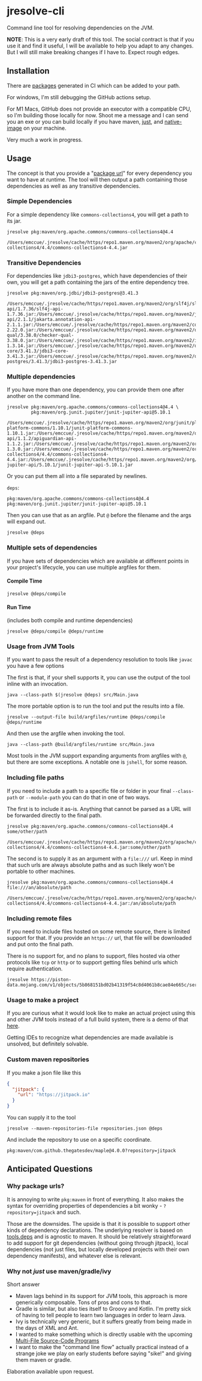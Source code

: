 # jresolve-cli

Command line tool for resolving dependencies on the JVM.

**NOTE**: This is a very early draft of this tool. The social contract is that
if you use it and find it useful, I will be available to help you adapt to any changes. But I will
still make breaking changes if I have to. Expect rough edges.

## Installation

There are [packages](https://github.com/bowbahdoe/jresolve-cli/actions/runs/6788974508)
generated in CI which can be added to your path. 

For windows, I'm still debugging the GitHub actions setup.

For M1 Macs, GitHub does not provide an executor with a compatible CPU, so I'm building
those locally for now. Shoot me a message and I can send you an exe or you can build locally if
you have maven, [just](https://github.com/casey/just), and [native-image](https://www.graalvm.org/22.0/reference-manual/native-image/) on your machine.

Very much a work in progress.

## Usage

The concept is that you provide a "[package url](https://github.com/package-url/purl-spec)"
for every dependency you want to have at runtime. The tool will then output
a path containing those dependencies as well as any transitive dependencies.

### Simple Dependencies

For a simple dependency like `commons-collections4`, you will get a path
to its jar.


```
jresolve pkg:maven/org.apache.commons/commons-collections4@4.4
```

```
/Users/emccue/.jresolve/cache/https/repo1.maven.org/maven2/org/apache/commons/commons-collections4/4.4/commons-collections4-4.4.jar
```

### Transitive Dependencies

For dependencies like `jdbi3-postgres`, which have dependencies of their own,
you will get a path containing the jars of the entire dependency tree.

```
jresolve pkg:maven/org.jdbi/jdbi3-postgres@3.41.3
```

```
/Users/emccue/.jresolve/cache/https/repo1.maven.org/maven2/org/slf4j/slf4j-api/1.7.36/slf4j-api-1.7.36.jar:/Users/emccue/.jresolve/cache/https/repo1.maven.org/maven2/jakarta/annotation/jakarta.annotation-api/2.1.1/jakarta.annotation-api-2.1.1.jar:/Users/emccue/.jresolve/cache/https/repo1.maven.org/maven2/com/google/errorprone/error_prone_annotations/2.22.0/error_prone_annotations-2.22.0.jar:/Users/emccue/.jresolve/cache/https/repo1.maven.org/maven2/org/checkerframework/checker-qual/3.38.0/checker-qual-3.38.0.jar:/Users/emccue/.jresolve/cache/https/repo1.maven.org/maven2/io/leangen/geantyref/geantyref/1.3.14/geantyref-1.3.14.jar:/Users/emccue/.jresolve/cache/https/repo1.maven.org/maven2/org/jdbi/jdbi3-core/3.41.3/jdbi3-core-3.41.3.jar:/Users/emccue/.jresolve/cache/https/repo1.maven.org/maven2/org/jdbi/jdbi3-postgres/3.41.3/jdbi3-postgres-3.41.3.jar
```

### Multiple dependencies

If you have more than one dependency, you can provide them one after another on the command line.

```
jresolve pkg:maven/org.apache.commons/commons-collections4@4.4 \
         pkg:maven/org.junit.jupiter/junit-jupiter-api@5.10.1
```

```
/Users/emccue/.jresolve/cache/https/repo1.maven.org/maven2/org/junit/platform/junit-platform-commons/1.10.1/junit-platform-commons-1.10.1.jar:/Users/emccue/.jresolve/cache/https/repo1.maven.org/maven2/org/apiguardian/apiguardian-api/1.1.2/apiguardian-api-1.1.2.jar:/Users/emccue/.jresolve/cache/https/repo1.maven.org/maven2/org/opentest4j/opentest4j/1.3.0/opentest4j-1.3.0.jar:/Users/emccue/.jresolve/cache/https/repo1.maven.org/maven2/org/apache/commons/commons-collections4/4.4/commons-collections4-4.4.jar:/Users/emccue/.jresolve/cache/https/repo1.maven.org/maven2/org/junit/jupiter/junit-jupiter-api/5.10.1/junit-jupiter-api-5.10.1.jar
```

Or you can put them all into a file separated by newlines.

`deps`:

```
pkg:maven/org.apache.commons/commons-collections4@4.4
pkg:maven/org.junit.jupiter/junit-jupiter-api@5.10.1
```

Then you can use that as an argfile. Put `@` before the filename and the args will
expand out.

```
jresolve @deps
```

### Multiple sets of dependencies

If you have sets of dependencies which are available at different points in
your project's lifecycle, you can use multiple argfiles for them.

#### Compile Time

```
jresolve @deps/compile
```

#### Run Time

(includes both compile and runtime dependencies)
```
jresolve @deps/compile @deps/runtime
```

### Usage from JVM Tools

If you want to pass the result of a dependency resolution to tools like `javac` you have a few options

The first is that, if your shell supports it, you can use the output of the tool inline
with an invocation.

```
java --class-path $(jresolve @deps) src/Main.java
```

The more portable option is to run the tool and put the results into a file.

```
jresolve --output-file build/argfiles/runtime @deps/compile @deps/runtime
```

And then use the argfile when invoking the tool.

```
java --class-path @build/argfiles/runtime src/Main.java
```

Most tools in the JVM support expanding arguments from argfiles with `@`, but there
are some exceptions. A notable one is `jshell`, for some reason.

### Including file paths

If you need to include a path to a specific file or folder in your final `--class-path` or `--module-path`
you can do that in one of two ways.

The first is to include it as-is. Anything that cannot be parsed as a URL will be forwarded directly
to the final path.

```
jresolve pkg:maven/org.apache.commons/commons-collections4@4.4 some/other/path
```

```
/Users/emccue/.jresolve/cache/https/repo1.maven.org/maven2/org/apache/commons/commons-collections4/4.4/commons-collections4-4.4.jar:some/other/path
```


The second is to supply it as an argument with a `file:///` url. Keep in mind that such urls
are always absolute paths and as such likely won't be portable to other machines.

```
jresolve pkg:maven/org.apache.commons/commons-collections4@4.4 file:///an/absolute/path
```

```
/Users/emccue/.jresolve/cache/https/repo1.maven.org/maven2/org/apache/commons/commons-collections4/4.4/commons-collections4-4.4.jar:/an/absolute/path
```


### Including remote files

If you need to include files hosted on some remote source, there is limited support for that.
If you provide an `https://` url, that file will be downloaded and put onto the final path.

There is no support for, and no plans to support, files hosted via other protocols like `tcp` or `http`
or to support getting files behind urls which require authentication.

```
jresolve https://piston-data.mojang.com/v1/objects/5b868151bd02b41319f54c8d4061b8cae84e665c/server.jar
```

### Usage to make a project

If you are curious what it would look like to make an actual project using this
and other JVM tools instead of a full build system, there is a demo of that [here](https://github.com/bowbahdoe/jresolve-example-simple/tree/main).

Getting IDEs to recognize what dependencies are made available is unsolved, but definitely solvable.

### Custom maven repositories

If you make a json file like this

```json 
{
  "jitpack": {
    "url": "https://jitpack.io"
  }
}
```

You can supply it to the tool

```
jresolve --maven-repositories-file repositories.json @deps
```

And include the repository to use on a specific coordinate.

```
pkg:maven/com.github.thegatesdev/maple@4.0.0?repository=jitpack
```

## Anticipated Questions


### Why package urls?

It is annoying to write `pkg:maven` in front of everything. It also makes the syntax for overriding
properties of dependencies a bit wonky - `?repository=jitpack` and such.

Those are the downsides. The upside is that it is possible to support other kinds of dependency declarations.
The underlying resolver is based on [tools.deps](https://github.com/clojure/tools.deps) and is agnostic to maven.
It should be relatively straightforward to add support for git dependencies (without going through jitpack), local 
dependencies (not just files, but locally developed projects with their own dependency manifests), and whatever
else is relevant.

### Why not _just_ use maven/gradle/ivy

Short answer

* Maven lags behind in its support for JVM tools, this approach is more generically composable.
Tons of pros and cons to that.
* Gradle is similar, but also ties itself to Groovy and Kotlin. I'm pretty sick of having to tell people to
learn two languages in order to learn Java.
* Ivy is technically very generic, but it suffers greatly from being made in the days of XML and Ant.
* I wanted to make something which is directly usable with the upcoming [Multi-File Source-Code Programs](https://bugs.openjdk.org/browse/JDK-8304400)
* I want to make the "command line flow" actually practical instead of a strange joke we play on early students before saying "sike!"
and giving them maven or gradle.

Elaboration available upon request.


